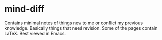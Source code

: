 # mind-diff

Contains minimal notes of things new to me or conflict my previous
knowledge. Basically things that need revision. Some of the pages
contain LaTeX. Best viewed in Emacs.

